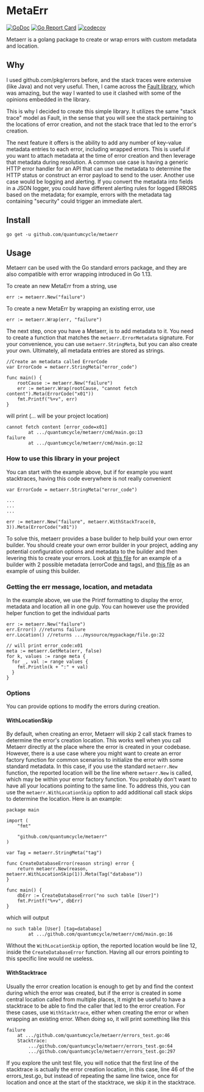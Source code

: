 # MetaErr

[![GoDoc](https://pkg.go.dev/badge/github.com/quantumcycle/metaerr)](https://pkg.go.dev/github.com/quantumcycle/metaerr?tab=doc)
[![Go Report Card](https://goreportcard.com/badge/github.com/quantumcycle/metaerr)](https://goreportcard.com/report/github.com/quantumcycle/metaerr)
[![codecov](https://codecov.io/gh/quantumcycle/metaerr/graph/badge.svg?token=3EFILQUGE9)](https://codecov.io/gh/quantumcycle/metaerr)

Metaerr is a golang package to create or wrap errors with custom metadata and location.

## Why

I used github.com/pkg/errors before, and the stack traces were extensive (like Java) and not very useful. Then, I came across the [Fault library](https://github.com/Southclaws/fault), which was amazing, but the way I wanted to use it clashed with some of the opinions embedded in the library.

This is why I decided to create this simple library. It utilizes the same "stack trace" model as Fault, in the sense that you will see the stack pertaining to the locations of error creation, and not the stack trace that led to the error's creation.

The next feature it offers is the ability to add any number of key-value metadata entries to each error, including wrapped errors. This is useful if you want to attach metadata at the time of error creation and then leverage that metadata during resolution. A common use case is having a generic HTTP error handler for an API that can use the metadata to determine the HTTP status or construct an error payload to send to the user. Another use case would be logging and alerting. If you convert the metadata into fields in a JSON logger, you could have different alerting rules for logged ERRORS based on the metadata; for example, errors with the metadata tag containing "security" could trigger an immediate alert.

## Install

```
go get -u github.com/quantumcycle/metaerr
```

## Usage

Metaerr can be used with the Go standard errors package, and they are also compatible with error wrapping introduced in Go 1.13.

To create an new MetaErr from a string, use

```golang
err := metaerr.New("failure")
```

To create a new MetaErr by wrapping an existing error, use

```golang
err := metaerr.Wrap(err, "failure")
```

The next step, once you have a Metaerr, is to add metadata to it. You need to create a function that matches the `metaerr.ErrorMetadata` signature. For your convenience, you can use `metaerr.StringMeta`, but you can also create your own. Ultimately, all metadata entries are stored as strings.

```golang
//Create an metadata called ErrorCode
var ErrorCode = metaerr.StringMeta("error_code")

func main() {
	rootCause := metaerr.New("failure")
	err := metaerr.Wrap(rootCause, "cannot fetch content").Meta(ErrorCode("x01"))
	fmt.Printf("%+v", err)
}
```

will print (... will be your project location)

```
cannot fetch content [error_code=x01]
        at .../quantumcycle/metaerr/cmd/main.go:13
failure
        at .../quantumcycle/metaerr/cmd/main.go:12
```

### How to use this library in your project

You can start with the example above, but if for example you want stacktraces, having this code everywhere is not really convenient

```golang
var ErrorCode = metaerr.StringMeta("error_code")

...
...
...

err := metaerr.New("failure", metaerr.WithStackTrace(0, 3)).Meta(ErrorCode("x01"))
```

To solve this, metaerr provides a base builder to help build your own error builder. You should create your own error builder in your project, adding any potential configuration options and metadata to the builder and then levering this to create your errors. 
Look at [this file](./example/errors/builder.go) for an example of a builder with 2 possible metadata (errorCode and tags), and [this file](./example/main.go) as an example of using this builder.

### Getting the err message, location, and metadata

In the example above, we use the Printf formatting to display the error, metadata and location all in one gulp. You can however use the provided helper function to get the individual parts

```golang
err := metaerr.New("failure")
err.Error() //returns failure
err.Location() //returns .../mysource/mypackage/file.go:22

// will print error_code:x01
meta := metaerr.GetMeta(err, false)
for k, values := range meta {
  for _, val := range values {
    fmt.Println(k + ":" + val)
  }
}

```

### Options

You can provide options to modify the errors during creation. 

#### WithLocationSkip
By default, when creating an error, Metaerr will skip 2 call stack frames to determine the error's creation location. This works well when you call Metaerr directly at the place where the error is created in your codebase. However, there is a use case where you might want to create an error factory function for common scenarios to initialize the error with some standard metadata. In this case, if you use the standard `metaerr.New` function, the reported location will be the line where `metaerr.New` is called, which may be within your error factory function. You probably don't want to have all your locations pointing to the same line. To address this, you can use the `metaerr.WithLocationSkip` option to add additional call stack skips to determine the location. Here is an example:

```golang
package main

import (
	"fmt"

	"github.com/quantumcycle/metaerr"
)

var Tag = metaerr.StringMeta("tag")

func CreateDatabaseError(reason string) error {
	return metaerr.New(reason, metaerr.WithLocationSkip(1)).Meta(Tag("database"))
}

func main() {
	dbErr := CreateDatabaseError("no such table [User]")
	fmt.Printf("%+v", dbErr)
}

```

which will output

```
no such table [User] [tag=database]
        at .../github.com/quantumcycle/metaerr/cmd/main.go:16
```

Without the `WithLocationSkip` option, the reported location would be line 12, inside the `CreateDatabaseError` function. Having all our errors pointing to this specific line would ne useless.

#### WithStacktrace

Usually the error creation location is enough to get by and find the context during which the error was created, but if the error is created in some central location called from multiple places, it might be useful to have a stacktrace to be able to find the caller that led to the error creation.
For these cases, use `WithStacktrace`, either when creating the error or when wrapping an existing error. When doing so, it will print something like this
```
failure
	at .../github.com/quantumcycle/metaerr/errors_test.go:46
	Stacktrace:
		.../github.com/quantumcycle/metaerr/errors_test.go:64
		.../github.com/quantumcycle/metaerr/errors_test.go:297
```

If you explore the unit test file, you will notice that the first line of the stacktrace is actually the error creation location, in this case, line 46 of the errors_test.go, but instead of repeating the same line twice, once for location and once at the start of the stacktrace, we skip it in the stacktrace.